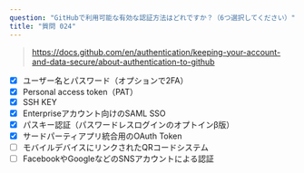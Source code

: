 ```yaml
---
question: "GitHubで利用可能な有効な認証方法はどれですか？（6つ選択してください）"
title: "質問 024"
---
```


> https://docs.github.com/en/authentication/keeping-your-account-and-data-secure/about-authentication-to-github
- [x] ユーザー名とパスワード（オプションで2FA）
- [x] Personal access token（PAT）
- [x] SSH KEY
- [x] Enterpriseアカウント向けのSAML SSO
- [x] パスキー認証（パスワードレスログインのオプトインβ版）
- [x] サードパーティアプリ統合用のOAuth Token
- [ ] モバイルデバイスにリンクされたQRコードシステム
- [ ] FacebookやGoogleなどのSNSアカウントによる認証